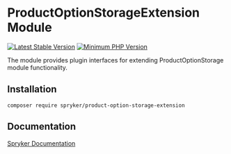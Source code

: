 # ProductOptionStorageExtension Module
[![Latest Stable Version](https://poser.pugx.org/spryker/product-option-storage-extension/v/stable.svg)](https://packagist.org/packages/spryker/product-option-storage-extension)
[![Minimum PHP Version](https://img.shields.io/badge/php-%3E%3D%208.0-8892BF.svg)](https://php.net/)

The module provides plugin interfaces for extending ProductOptionStorage module functionality.

## Installation

```
composer require spryker/product-option-storage-extension
```

## Documentation

[Spryker Documentation](https://docs.spryker.com)
